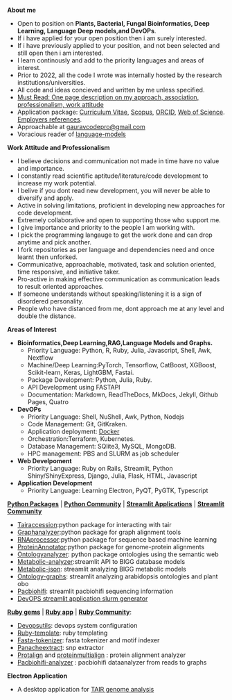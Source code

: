  
**About me** 
- Open to position on **Plants, Bacterial, Fungal Bioinformatics, Deep Learning, Language Deep models,and DevOPs**.
- If i have applied for your open position then i am surely interested.
- If i have previously applied to your position, and not been selected and still open then i am interested.
- I learn continously and add to the priority languages and areas of interest.
- Prior to 2022, all the code I wrote was internally hosted by the research institutions/universities.
- All code and ideas concieved and written by me unless specified.
- [Must Read: One page description on my approach, association, professionalism, work attitude](https://github.com/gauravcodepro/gauravcodepro/blob/main/work.md)
- Application package: [Curriculum Vitae](https://github.com/gauravcodepro/gauravcodepro/blob/main/Curriculum_Vitae_Gaurav_Sablok_2024.pdf), [Scopus](https://www.scopus.com/authid/detail.uri?authorId=36633064300), [ORCID](https://orcid.org/0000-0002-4157-9405), [Web of Science](https://www.webofscience.com/wos/author/record/C-5940-2014). [Employers references](https://github.com/gauravcodepro/gauravcodepro/blob/main/references.pdf).
- Approachable at [gauravcodepro@gmail.com](mailto:gauravcodepro@gmail.com)
- Voracious reader of [language-models](https://paperswithcode.com/)

**Work Attitude and Professionalism**
- I believe decisions and communication not made in time have no value and importance.
- I constantly read scientific aptitude/literature/code development to increase my work potential.
- I belive if you dont read new development, you will never be able to diversify and apply.
- Active in solving limitations, proficient in developing new approaches for code development.
- Extremely collaborative and open to supporting those who support me.
- I give importance and priority to the people I am working with.
- I pick the programming langauge to get the work done and can drop anytime and pick another.
- I fork repositories as per language and dependencies need and once learnt then unforked.
- Communicative, approachable, motivated, task and solution oriented, time responsive, and initiative taker.
- Pro-active in making effective communication as communication leads to result oriented approaches.
- If someone understands without speaking/listening it is a sign of disordered personality.
- People who have distanced from me, dont approach me at any level and double the distance.

**Areas of Interest**
- **Bioinformatics,Deep Learning,RAG,Language Models and Graphs.**
  - Priority Language: Python, R, Ruby, Julia, Javascript, Shell, Awk, Nextflow
  - Machine/Deep Learning:PyTorch, Tensorflow, CatBoost, XGBoost, Scikit-learn, Keras, LightGBM, Fastai.
  - Package Development: Python, Julia, Ruby.
  - API Development using FASTAPI
  - Documentation: Markdown, ReadTheDocs, MkDocs, Jekyll, Github Pages, Quatro
- **DevOPs**
  - Priority Language: Shell, NuShell, Awk, Python, Nodejs
  - Code Management: Git, GitKraken.
  - Application deployment: [Docker](https://hub.docker.com/u/gauravcodepro)
  - Orchestration:Terraform, Kubernetes.
  - Database Management: SQlite3, MySQL, MongoDB.
  - HPC management: PBS and SLURM as job scheduler
- **Web Develpoment**
  - Priority Language: Ruby on Rails, Streamlit, Python Shiny/ShinyExpress, Django, Julia, Flask, HTML, Javascript
- **Application Development**
  - Priority Language: Learning Electron, PyQT, PyGTK, Typescript
 
[**Python Packages**](https://pypi.org/user/gauravcodepro/) | [**Python Community**](https://www.python.org/community/) | [**Streamlit Applications**](https://streamlit.io/) | [**Streamlit Community**](https://discuss.streamlit.io/)
 - [Tairaccession](https://github.com/gauravcodepro/tairaccession):python package for interacting with tair
 - [Graphanalyzer](https://github.com/gauravcodepro/graphanalyzer):python package for graph alignment tools
 - [RNAprocessor](https://github.com/gauravcodepro/rnaprocessor):python package for sequence based machine learning
 - [ProteinAnnotator](https://github.com/gauravcodepro/protein-annotator):python package for genome-protein alignments
 - [Ontologyanalyzer](https://github.com/gauravcodeproontologyanalyzer): python package ontologies using the semantic web
 - [Metabolic-analyzer](https://github.com/gauravcodepro/BIGG-metabolic-analyzer-API):streamlit API to BIGG database models
 - [Metabolic-json](https://github.com/gauravcodepro/metabolic-json-modelling): streamlit analyzing BIGG metabolic models
 - [Ontology-graphs](https://github.com/gauravcodepro/arabidopsis-ontology-graphs): streamlit analyzing arabidopsis ontologies and plant obo
 - [Pacbiohifi](https://github.com/gauravcodepro/pacbiohifi): streamlit pacbiohifi sequencing information
 - [DevOPS streamlit application slurm generator](https://github.com/gauravcodepro/universitat-potsdam-devops-application) 

[**Ruby gems**](https://rubygems.org/profiles/gauravcodepro) | [**Ruby app**](https://www.ruby-forum.com/) | [**Ruby Community**](https://www.ruby-forum.com/): 
 - [Devopsutils](https://github.com/gauravcodepro/devops-system): devops system configuration
 - [Ruby-template](https://github.com/gauravcodepro/ruby_gem_creator): ruby templating
 - [Fasta-tokenizer](https://github.com/gauravcodepro/pacbiohifi-motif-scanner): fasta tokenizer and motif indexer
 - [Panacheextract](https://rubygems.org/gems/panacheextract): snp extractor
 - [Protalign](https://github.com/gauravcodepro/proteinalignment-annotation-gem) and [proteinmultialign](https://github.com/gauravcodepro/protein-multialign-gem) : protein alignment analyzer
 - [Pacbiohifi-analyzer](https://github.com/gauravcodepro/pacbiohifi-analyzer) : pacbiohifi dataanalyzer from reads to graphs

**Electron Application**
 - A desktop application for [TAIR genome analysis](https://github.com/gauravcodepro/arabidopsis-tair-application)
